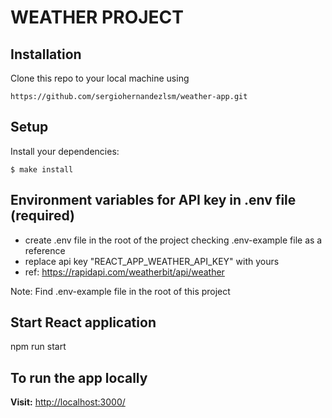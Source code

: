 # WEATHER PROJECT

## Installation

Clone this repo to your local machine using

```
https://github.com/sergiohernandezlsm/weather-app.git
```

## Setup

Install your dependencies:

```
$ make install
```

## Environment variables for API key in .env file (required)

- create .env file in the root of the project checking .env-example file as a reference
- replace api key "REACT_APP_WEATHER_API_KEY" with yours
- ref: https://rapidapi.com/weatherbit/api/weather

Note: Find .env-example file in the root of this project

## Start React application

npm run start

## To run the app locally

**Visit:** [http://localhost:3000/](http://localhost:3000/)
